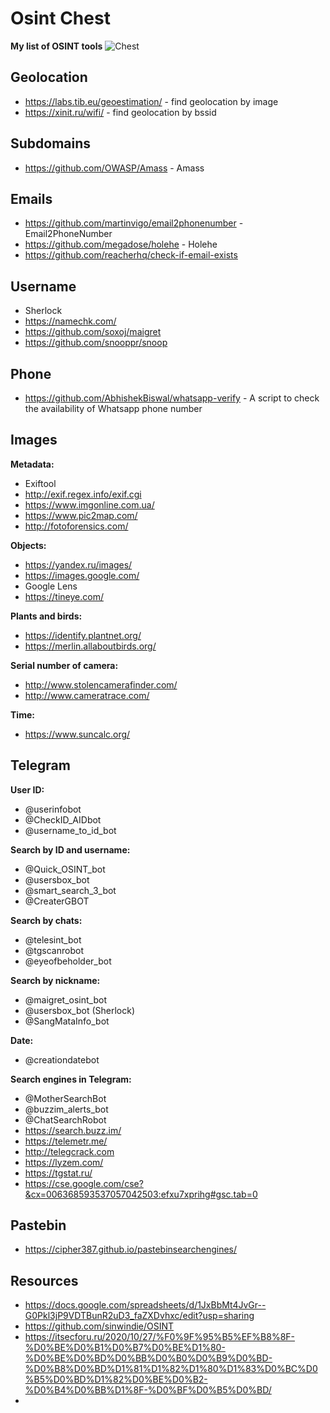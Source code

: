 # Osint Chest
**My list of OSINT tools**
![Chest](https://static.wikia.nocookie.net/minecraft_gamepedia/images/e/e1/Large_Chest.gif)
## Geolocation
- https://labs.tib.eu/geoestimation/ - find geolocation by image
- https://xinit.ru/wifi/ - find geolocation by bssid
## Subdomains
- https://github.com/OWASP/Amass - Amass
## Emails
- https://github.com/martinvigo/email2phonenumber - Email2PhoneNumber
- https://github.com/megadose/holehe - Holehe
- https://github.com/reacherhq/check-if-email-exists

## Username
- Sherlock
- https://namechk.com/
- https://github.com/soxoj/maigret
- https://github.com/snooppr/snoop

## Phone
- https://github.com/AbhishekBiswal/whatsapp-verify - A script to check the availability of Whatsapp phone number

## Images
**Metadata:**
- Exiftool
- http://exif.regex.info/exif.cgi
- https://www.imgonline.com.ua/
- https://www.pic2map.com/
- http://fotoforensics.com/

**Objects:**
- https://yandex.ru/images/
- https://images.google.com/
- Google Lens
- https://tineye.com/

**Plants and birds:**
- https://identify.plantnet.org/
- https://merlin.allaboutbirds.org/

**Serial number of camera:**
- http://www.stolencamerafinder.com/
- http://www.cameratrace.com/

**Time:**
- https://www.suncalc.org/

## Telegram
**User ID:**
- @userinfobot
- @CheckID_AIDbot
- @username_to_id_bot

**Search by ID and username:**
- @Quick_OSINT_bot
- @usersbox_bot
- @smart_search_3_bot 
- @CreaterGBOT

**Search by chats:**
- @telesint_bot 
- @tgscanrobot
- @eyeofbeholder_bot

**Search by nickname:**
- @maigret_osint_bot
- @usersbox_bot (Sherlock)
- @SangMataInfo_bot

**Date:**
- @creationdatebot

**Search engines in Telegram:**
- @MotherSearchBot
- @buzzim_alerts_bot
- @ChatSearchRobot
- https://search.buzz.im/
- https://telemetr.me/
- http://telegcrack.com
- https://lyzem.com/
- https://tgstat.ru/
- https://cse.google.com/cse?&cx=006368593537057042503:efxu7xprihg#gsc.tab=0

## Pastebin
- https://cipher387.github.io/pastebinsearchengines/






## Resources
- https://docs.google.com/spreadsheets/d/1JxBbMt4JvGr--G0Pkl3jP9VDTBunR2uD3_faZXDvhxc/edit?usp=sharing
- https://github.com/sinwindie/OSINT
- https://itsecforu.ru/2020/10/27/%F0%9F%95%B5%EF%B8%8F-%D0%BE%D0%B1%D0%B7%D0%BE%D1%80-%D0%BE%D0%BD%D0%BB%D0%B0%D0%B9%D0%BD-%D0%B8%D0%BD%D1%81%D1%82%D1%80%D1%83%D0%BC%D0%B5%D0%BD%D1%82%D0%BE%D0%B2-%D0%B4%D0%BB%D1%8F-%D0%BF%D0%B5%D0%BD/
- 

